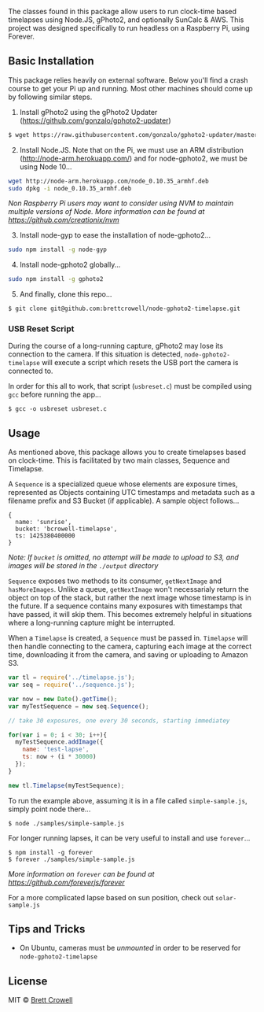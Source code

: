 The classes found in this package allow users to run clock-time based timelapses using Node.JS, gPhoto2, and optionally SunCalc & AWS.  This project was designed specifically to run headless on a Raspberry Pi, using Forever.

## Basic Installation

This package relies heavily on external software.  Below you'll find a crash course to get your Pi up and running.  Most other machines should come up by following similar steps.

1) Install gPhoto2 using the gPhoto2 Updater (https://github.com/gonzalo/gphoto2-updater)

```sh
$ wget https://raw.githubusercontent.com/gonzalo/gphoto2-updater/master/gphoto2-updater.sh && chmod +x gphoto2-updater.sh && sudo ./gphoto2-updater.sh
```

2) Install Node.JS.  Note that on the Pi, we must use an ARM distribution (http://node-arm.herokuapp.com/) and for node-gphoto2, we must be using Node 10...

```sh
wget http://node-arm.herokuapp.com/node_0.10.35_armhf.deb
sudo dpkg -i node_0.10.35_armhf.deb
```
_Non Raspberry Pi users may want to consider using NVM to maintain multiple versions of Node.  More information can be found at https://github.com/creationix/nvm_

3) Install node-gyp to ease the installation of node-gphoto2...

```sh
sudo npm install -g node-gyp
```

4) Install node-gphoto2 globally...

```sh
sudo npm install -g gphoto2
```

5) And finally, clone this repo...

```sh
$ git clone git@github.com:brettcrowell/node-gphoto2-timelapse.git
```

### USB Reset Script

During the course of a long-running capture, gPhoto2 may lose its connection to the camera.  If this situation is detected, `node-gphoto2-timelapse` will execute a script which resets the USB port the camera is connected to.

In order for this all to work, that script (`usbreset.c`) must be compiled using `gcc` before running the app...

```
$ gcc -o usbreset usbreset.c
```

## Usage

As mentioned above, this package allows you to create timelapses based on clock-time.  This is facilitated by two main classes, Sequence and Timelapse.

A `Sequence` is a specialized queue whose elements are exposure times, represented as Objects containing UTC timestamps and metadata such as a filename prefix and S3 Bucket (if applicable).  A sample object follows...

```
{
  name: 'sunrise',
  bucket: 'bcrowell-timelapse',
  ts: 1425380400000
}
```

_Note: If `bucket` is omitted, no attempt will be made to upload to S3, and images will be stored in the `./output` directory_

`Sequence` exposes two methods to its consumer, `getNextImage` and `hasMoreImages`.  Unlike a queue, `getNextImage` won't necessarialy return the object on top of the stack, but rather the next image whose timestamp is in the future.  If a sequence contains many exposures with timestamps that have passed, it will skip them.  This becomes extremely helpful in situations where a long-running capture might be interrupted.

When a `Timelapse` is created, a `Sequence` must be passed in.  `Timelapse` will then handle connecting to the camera, capturing each image at the correct time, downloading it from the camera, and saving or uploading to Amazon S3.

```js
var tl = require('../timelapse.js');
var seq = require('../sequence.js');

var now = new Date().getTime();
var myTestSequence = new seq.Sequence();

// take 30 exposures, one every 30 seconds, starting immediatey

for(var i = 0; i < 30; i++){
  myTestSequence.addImage({
    name: 'test-lapse',
    ts: now + (i * 30000)
  });
}

new tl.Timelapse(myTestSequence);
```

To run the example above, assuming it is in a file called `simple-sample.js`, simply point node there...

```
$ node ./samples/simple-sample.js
```

For longer running lapses, it can be very useful to install and use `forever`...

```
$ npm install -g forever
$ forever ./samples/simple-sample.js
```
_More information on `forever` can be found at https://github.com/foreverjs/forever_

For a more complicated lapse based on sun position, check out `solar-sample.js`

## Tips and Tricks

- On Ubuntu, cameras must be *unmounted* in order to be reserved for `node-gphoto2-timelapse`

## License

MIT © [Brett Crowell]()


[npm-url]: https://npmjs.org/package/solar-lapse
[npm-image]: https://badge.fury.io/js/solar-lapse.svg
[daviddm-url]: https://david-dm.org/brettcrowell/solar-lapse.svg?theme=shields.io
[daviddm-image]: https://david-dm.org/brettcrowell/solar-lapse
